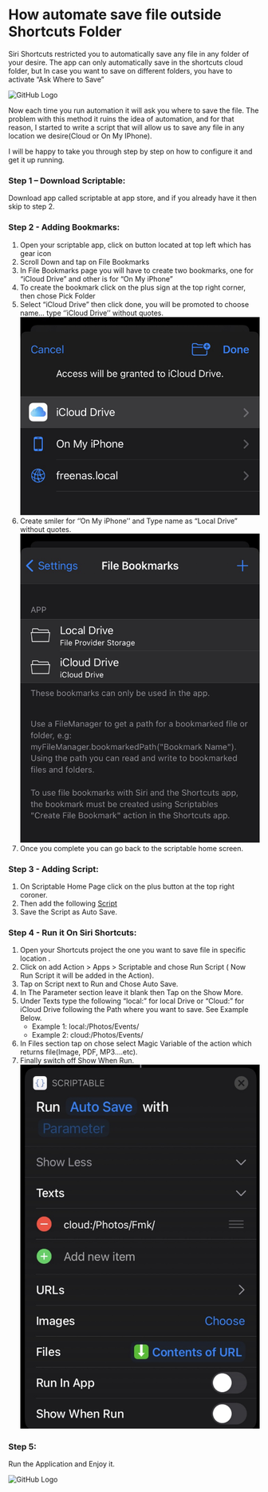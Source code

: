 # How automate save file outside Shortcuts Folder

Siri Shortcuts restricted you to automatically save any file in any folder of your desire. The app can only automatically save in the shortcuts cloud folder, but In case you want to save on different folders, you have to activate “Ask Where to Save” 

 ![GitHub Logo](/Images/Ask.GIF)

Now each time you run automation it will ask you where to save the file. The problem with this method it ruins the idea of automation, and for that reason, I started to write a script that will allow us to save any file in any location we desire(Cloud or On My IPhone).

I will be happy to take you through step by step on how to configure it and get it up running.

### Step 1 – Download Scriptable:
Download app called scriptable at app store, and if you already have it then skip to step 2.

### Step 2 - Adding Bookmarks:
1.	Open your scriptable app, click on button located at top left which has gear icon
2.	Scroll Down and tap on File Bookmarks
3.	In File Bookmarks page you will have to create two bookmarks, one for “iCloud Drive” and other is for “On My iPhone”
4.	To create the bookmark click on the plus sign at the top right corner, then chose Pick Folder
5.	Select “iCloud Drive” then click done, you will be promoted to choose name… type ‘’iCloud Drive’’ without quotes.
            ![GitHub Logo](/Images/Storage.png)
6.	Create smiler for ‘’On My iPhone’’ and Type name as “Local Drive” without quotes.
            ![GitHub Logo](/Images/Bookmark.png)
7.	Once you complete you can go back to the scriptable home screen.

### Step 3 - Adding Script:
1.	On Scriptable Home Page click on the plus button at the top right coroner.
2.	Then add the following [Script](https://github.com/fmsaibi/Auto-Save/blob/main/script.js)
3.	Save the Script as Auto Save.

### Step 4 - Run it On Siri Shortcuts:
1.	Open your Shortcuts project the one you want to save file in specific location .
2.	Click on add Action > Apps > Scriptable and chose Run Script ( Now Run Script it will be added in the Action).
3.	Tap on Script next to Run and Chose Auto Save.
4.	In The Parameter section leave it blank then Tap on the Show More.
5.	Under Texts type the following “local:” for local Drive or “Cloud:” for iCloud Drive following the Path where you want to save. See Example Below.
    - Example 1: local:/Photos/Events/
    - Example 2: cloud:/Photos/Events/
6.	In Files section tap on chose select Magic Variable of the action which returns file(Image, PDF, MP3….etc).
7.	Finally switch off Show When Run.
![GitHub Logo](/Images/How.jpg)

### Step 5:
Run the Application and Enjoy it.

![GitHub Logo](/Images/Saving.gif)


